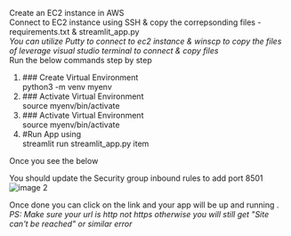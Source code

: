 Create an EC2 instance in AWS <br>
Connect to EC2 instance using SSH & copy the correpsonding files - requirements.txt & streamlit_app.py <br>
*You can utilize Putty to connect to ec2 instance & winscp to copy the files of leverage visual studio terminal to connect & copy files* <br>
Run the below commands step by step <br>
<ol>
            <li>### Create Virtual Environment <br> python3 -m venv myenv</li>
            <li>### Activate Virtual Environment <br> source myenv/bin/activate</li>
            <li>### Activate Virtual Environment <br> source myenv/bin/activate</li>
            <li>#Run App using <br> streamlit run streamlit_app.py item</li>
</ol>
Once you see the below <br>




You should update the Security group inbound rules to add port 8501 <br>
![image 2](https://github.com/palbha/table_transformer/assets/20269788/7d23148d-a92d-4ee4-bd07-111d4936e858)

Once done you can click on the link and your app will be up and running . <br>
*PS: Make sure your url is http not https otherwise you will still get "Site can't be reached" or similar error*

